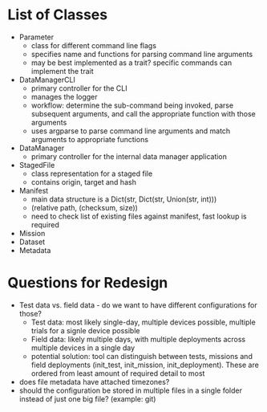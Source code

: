 # List of Classes
* Parameter
  * class for different command line flags
  * specifies name and functions for parsing command line arguments
  * may be best implemented as a trait? specific commands can implement the trait
* DataManagerCLI
  * primary controller for the CLI
  * manages the logger
  * workflow: determine the sub-command being invoked, parse subsequent arguments, and call the appropriate function with those arguments
  * uses argparse to parse command line arguments and match arguments to appropriate functions
* DataManager
  * primary controller for the internal data manager application
* StagedFile
  * class representation for a staged file
  * contains origin, target and hash
* Manifest
  * main data structure is a Dict(str, Dict(str, Union(str, int)))
  * (relative path, (checksum, size))
  * need to check list of existing files against manifest, fast lookup is required
* Mission
* Dataset
* Metadata

# Questions for Redesign
* Test data vs. field data - do we want to have different configurations for those? 
  * Test data: most likely single-day, multiple devices possible, multiple trials for a signle device possible
  * Field data: likely multiple days, with multiple deployments across multiple devices in a single day
  * potential solution: tool can distinguish between tests, missions and field deployments (init_test, init_mission, init_deployment). These are ordered from least amount of required detail to most
* does file metadata have attached timezones? 
* should the configuration be stored in multiple files in a single folder instead of just one big file? (example: git)
